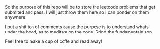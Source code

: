 So the purpose of this repo will be to store the 
leetcode problems that get submited and pass. 
I will just throw them here so I can ponder on them 
anywhere.

I put a shit ton of comments cause the purpose is to
understand 
whats under the hood, as to meditate on the code.
Grind the fundamentals son.

Feel free to make a cup of coffe and read away!